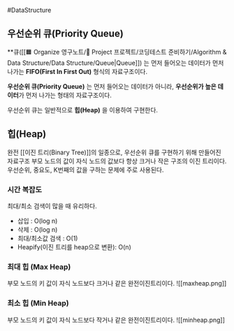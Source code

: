 #DataStructure 


## 우선순위 큐(Priority Queue)
**큐([[🟧 Organize 영구노트/🔵 Project 프로젝트/코딩테스트 준비하기/Algorithm & Data Structure/Data Structure/Queue|Queue]]) 는 먼저 들어오는 데이터가 먼저 나가는 **FIFO(First In First Out)** 형식의 자료구조이다.

**우선순위 큐(Priority Queue)** 는 먼저 들어오는 데이터가 아니라, **우선순위가 높은 데이터**가 먼저 나가는 형태의 자료구조이다.

우선순위 큐는 일반적으로 **힙(Heap)** 을 이용하여 구현한다.

## 힙(Heap)
완전 [[이진 트리(Binary Tree)]]의 일종으로, 우선순위 큐를 구현하기 위해 만들어진 자료구조
부모 노드의 값이 자식 노드의 값보다 항상 크거나 작은 구조의 이진 트리이다.
우선순위, 중요도, K번째의 값을 구하는 문제에 주로 사용된다.

### 시간 복잡도
최대/최소 검색이 많을 때 유리하다.

- 삽입 : O(log n)
- 삭제 : O(log n)
- 최대/최소값 검색 : O(1)
- Heapify(이진 트리를 heap으로 변환): O(n)

### 최대 힙 (Max Heap)
부모 노드의 키 값이 자식 노드보다 크거나 같은 완전이진트리이다.
![[maxheap.png]]
### 최소 힙 (Min Heap)
부모 노드의 키 값이 자식 노드보다 작거나 같은 완전이진트리이다.
![[minheap.png]]